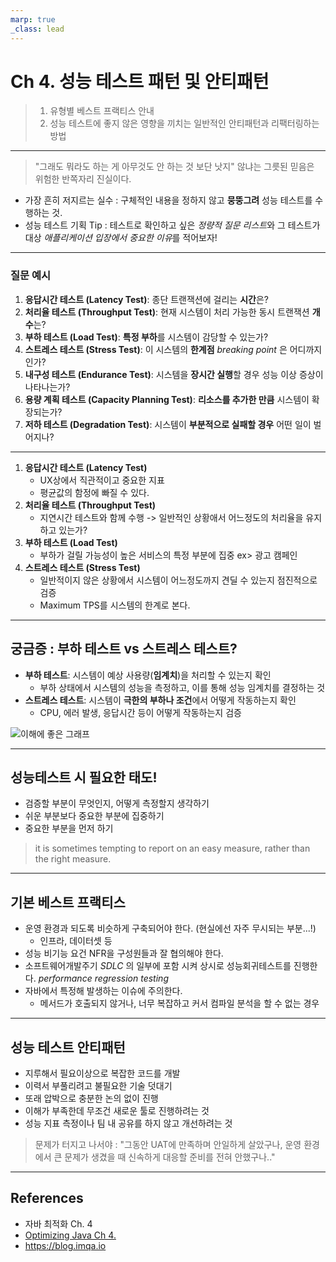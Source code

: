 ```yaml
---
marp: true
_class: lead
---
```


<!-- footer : 93p -->
# Ch 4. 성능 테스트 패턴 및 안티패턴

> 1. 유형별 베스트 프랙티스 안내
> 2. 성능 테스트에 좋지 않은 영향을 끼치는 일반적인 안티패턴과 리팩터링하는 방법

---
<!-- header : 4.1 성능 테스트 유형-->
<!-- footer : 93p -->

> "그래도 뭐라도 하는 게 아무것도 안 하는 것 보단 낫지" 않냐는 그릇된 믿음은  
> 위험한 반쪽자리 진실이다.  

- 가장 흔히 저지르는 실수 : 구체적인 내용을 정하지 않고 **뭉뚱그려** 성능 테스트를 수행하는 것.
- 성능 테스트 기획 Tip : 테스트로 확인하고 싶은 *정량적 질문 리스트*와 그 테스트가 대상 *애플리케이션 입장에서 중요한 이유*를 적어보자!
  
---

<!-- footer : 98p -->
### 질문 예시  

1. **응답시간 테스트 (Latency Test)**: 종단 트랜잭션에 걸리는 **시간**은?
2. **처리율 테스트 (Throughput Test)**: 현재 시스템이 처리 가능한 동시 트랜잭션 **개수**는?
3. **부하 테스트 (Load Test)**: **특정 부하**를 시스템이 감당할 수 있는가?
4. **스트레스 테스트 (Stress Test)**: 이 시스템의 **한계점** *breaking point* 은 어디까지인가?
5. **내구성 테스트 (Endurance Test)**: 시스템을 **장시간 실행**할 경우 성능 이상 증상이 나타나는가?
6. **용량 계획 테스트 (Capacity Planning Test)**: **리소스를 추가한 만큼** 시스템이 확장되는가?
7. **저하 테스트 (Degradation Test)**: 시스템이 **부분적으로 실패할 경우** 어떤 일이 벌어지나?

---- 

1. **응답시간 테스트 (Latency Test)**
    - UX상에서 직관적이고 중요한 지표
    - 평균값의 함정에 빠질 수 있다.
2. **처리율 테스트 (Throughput Test)**
   - 지연시간 테스트와 함께 수행 -> 일반적인 상황애서 어느정도의 처리율을 유지하고 있는가? 
3. **부하 테스트 (Load Test)**
   - 부하가 걸릴 가능성이 높은 서비스의 특정 부분에 집중 ex> 광고 캠페인  
4. **스트레스 테스트 (Stress Test)**
    - 일반적이지 않은 상황에서 시스템이 어느정도까지 견딜 수 있는지 점진적으로 검증
    - Maximum TPS를 시스템의 한계로 본다.

----
<!-- header : ''-->
<!-- footer : ''-->
## 궁금증 : 부하 테스트 vs 스트레스 테스트?

- **부하 테스트**: 시스템이 예상 사용량(**임계치**)을 처리할 수 있는지 확인 
  - 부하 상태에서 시스템의 성능을 측정하고, 이를 통해 성능 임계치를 결정하는 것
- **스트레스 테스트**: 시스템이 **극한의 부하나 조건**에서 어떻게 작동하는지 확인
  - CPU, 에러 발생, 응답시간 등이 어떻게 작동하는지 검증

![이해에 좋은 그래프](https://blog.imqa.io/content/images/2020/04/image-11.png)

---- 

<!-- header : 4.2 기본 베스트 프랙티스-->
<!-- footer : 100p-->
## 성능테스트 시 필요한 태도!

- 검증할 부분이 무엇인지, 어떻게 측정할지 생각하기
- 쉬운 부분보다 중요한 부분에 집중하기
- 중요한 부분을 먼저 하기

> it is sometimes tempting to report on an easy measure, rather than the right measure.

----

## 기본 베스트 프랙티스

- 운영 환경과 되도록 비슷하게 구축되어야 한다. (현실에선 자주 무시되는 부분...!)
  - 인프라, 데이터셋 등 
- 성능 비기능 요건 NFR을 구성원들과 잘 협의해야 한다.
- 소프트웨어개발주기 *SDLC* 의 일부에 포함 시켜 상시로 성능회귀테스트를 진행한다. _performance regression testing_  
- 자바에서 특정해 발생하는 이슈에 주의한다.  
  - 메서드가 호출되지 않거나, 너무 복잡하고 커서 컴파일 분석을 할 수 없는 경우  

----

<!-- header : 4.3 성능 테스트 안티패턴-->
<!-- footer : 102p-->
## 성능 테스트 안티패턴  

- 지루해서 필요이상으로 복잡한 코드를 개발
- 이력서 부풀리려고 불필요한 기술 덧대기
- 또래 압박으로 충분한 논의 없이 진행  
- 이해가 부족한데 무조건 새로운 툴로 진행하려는 것
- 성능 지표 측정이나 팀 내 공유를 하지 않고 개선하려는 것

> 문제가 터지고 나서야 : "그동안 UAT에 만족하며 안일하게 살았구나, 운영 환경에서 큰 문제가 생겼을 때 신속하게 대응할 준비를 전혀 안했구나.."

---
<!-- header : ''-->
<!-- footer : ''-->
## References

- 자바 최적화 Ch. 4
- [Optimizing Java Ch 4.](https://www.oreilly.com/library/view/optimizing-java/9781492039259/ch04.html)
- https://blog.imqa.io
